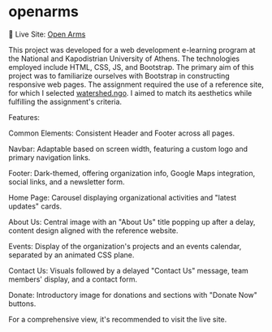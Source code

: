 # openarms
🔗 Live Site: [Open Arms](https://nikosdiakonis.github.io/openarms/)

This project was developed for a web development e-learning program at the National and Kapodistrian University of Athens. 
The technologies employed include HTML, CSS, JS, and Bootstrap. 
The primary aim of this project was to familiarize ourselves with Bootstrap in constructing responsive web pages. 
The assignment required the use of a reference site, for which I selected [watershed.ngo](https://watershed.ngo).
I aimed to match its aesthetics while fulfilling the assignment's criteria.

Features:

Common Elements: Consistent Header and Footer across all pages.

Navbar: Adaptable based on screen width, featuring a custom logo and primary navigation links. 

Footer: Dark-themed, offering organization info, Google Maps integration, social links, and a newsletter form.

Home Page: Carousel displaying organizational activities and "latest updates" cards.

About Us: Central image with an "About Us" title popping up after a delay, content design aligned with the reference website.

Events: Display of the organization's projects and an events calendar, separated by an animated CSS plane.

Contact Us: Visuals followed by a delayed "Contact Us" message, team members' display, and a contact form.

Donate: Introductory image for donations and sections with "Donate Now" buttons.

For a comprehensive view, it's recommended to visit the live site.


